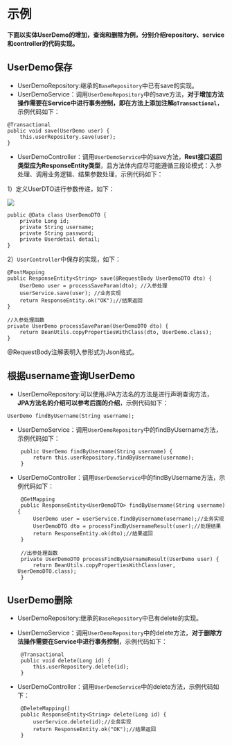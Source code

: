 # 示例

**下面以实体UserDemo的增加，查询和删除为例，分别介绍repository、service和controller的代码实现。**

## UserDemo保存

 * UserDemoRepository:继承的`BaseRepository`中已有save的实现。
 * UserDemoService：调用`UserDemoRepository`中的save方法，**对于增加方法操作需要在Service中进行事务控制，即在方法上添加注解`@Transactional`**，示例代码如下：
	
```
@Transactional
public void save(UserDemo user) {
	this.userRepository.save(user);
}
```

 * UserDemoController：调用`UserDemoService`中的save方法，**Rest接口返回类型应为ResponseEntity类型**，且方法体内应尽可能遵循三段论模式：入参处理、调用业务逻辑、结果参数处理，示例代码如下：

 1）定义UserDTO进行参数传递，如下：

![](https://i.imgur.com/DGuFYiM.png)
```	
public @Data class UserDemoDTO {
	private Long id;
	private String username;
	private String password;
	private Userdetail detail;
}
```

2）`UserController`中保存的实现，如下：

		
	@PostMapping
	public ResponseEntity<String> save(@RequestBody UserDemoDTO dto) {
		UserDemo user = processSaveParam(dto); //入参处理
		userService.save(user); //业务实现
		return ResponseEntity.ok("OK");//结果返回
	}
	
	//入参处理函数
	private UserDemo processSaveParam(UserDemoDTO dto) {
		return BeanUtils.copyPropertiesWithClass(dto, UserDemo.class);
	}

@RequestBody注解表明入参形式为Json格式。

## 根据username查询UserDemo

 * UserDemoRepository:可以使用JPA方法名的方法是进行声明查询方法， **JPA方法名的介绍可以参考后面的介绍**，示例代码如下：
```
UserDemo findByUsername(String username);
```

 * UserDemoService：调用`UserDemoRepository`中的findByUsername方法，示例代码如下：

		public UserDemo findByUsername(String username) {
			return this.userRepository.findByUsername(username);
		}

 * UserDemoController：调用`UserDemoService`中的findByUsername方法，示例代码如下：

		@GetMapping
		public ResponseEntity<UserDemoDTO> findByUsername(String username) {
			UserDemo user = userService.findByUsername(username);//业务实现
			UserDemoDTO dto = processFindByUsernameResult(user);//处理结果
			return ResponseEntity.ok(dto);//结果返回
		}
	
		//出参处理函数
		private UserDemoDTO processFindByUsernameResult(UserDemo user) {
			return BeanUtils.copyPropertiesWithClass(user, UserDemoDTO.class);
		}
	
## UserDemo删除

 * UserDemoRepository:继承的`BaseRepository`中已有delete的实现。
 * UserDemoService：调用`UserDemoRepository`中的delete方法，**对于删除方法操作需要在Service中进行事务控制**，示例代码如下：
	
		@Transactional
		public void delete(Long id) {
			this.userRepository.delete(id);
		}

 * UserDemoController：调用`UserDemoService`中的delete方法，示例代码如下：
	
		@DeleteMapping()
		public ResponseEntity<String> delete(Long id) {
			userService.delete(id);//业务实现
			return ResponseEntity.ok("OK");//结果返回
		}
